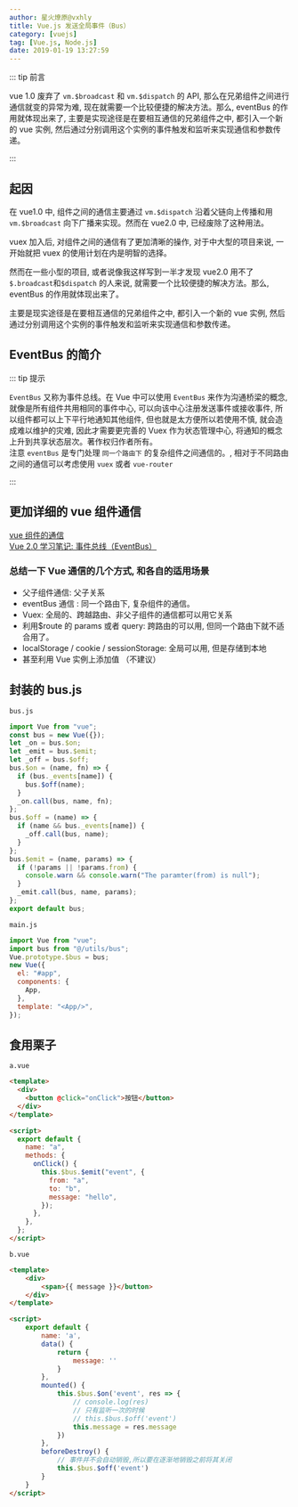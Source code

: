 ```yaml
---
author: 星火燎原@vxhly
title: Vue.js 发送全局事件（Bus）
category: [vuejs]
tag: [Vue.js, Node.js]
date: 2019-01-19 13:27:59
---
```


::: tip 前言

vue 1.0 废弃了 `vm.$broadcast` 和 `vm.$dispatch` 的 API, 那么在兄弟组件之间进行通信就变的异常为难, 现在就需要一个比较便捷的解决方法。那么, eventBus 的作用就体现出来了, 主要是实现途径是在要相互通信的兄弟组件之中, 都引入一个新的 vue 实例, 然后通过分别调用这个实例的事件触发和监听来实现通信和参数传递。

:::

<!-- more -->

## 起因

在 vue1.0 中, 组件之间的通信主要通过 `vm.$dispatch` 沿着父链向上传播和用 `vm.$broadcast` 向下广播来实现。然而在 vue2.0 中, 已经废除了这种用法。

vuex 加入后, 对组件之间的通信有了更加清晰的操作, 对于中大型的项目来说, 一开始就把 vuex 的使用计划在内是明智的选择。

然而在一些小型的项目, 或者说像我这样写到一半才发现 vue2.0 用不了`$.broadcast`和`$dispatch` 的人来说, 就需要一个比较便捷的解决方法。那么, eventBus 的作用就体现出来了。

主要是现实途径是在要相互通信的兄弟组件之中, 都引入一个新的 vue 实例, 然后通过分别调用这个实例的事件触发和监听来实现通信和参数传递。

## EventBus 的简介

::: tip 提示

`EventBus` 又称为事件总线。在 Vue 中可以使用 `EventBus` 来作为沟通桥梁的概念, 就像是所有组件共用相同的事件中心, 可以向该中心注册发送事件或接收事件, 所以组件都可以上下平行地通知其他组件, 但也就是太方便所以若使用不慎, 就会造成难以维护的灾难, 因此才需要更完善的 Vuex 作为状态管理中心, 将通知的概念上升到共享状态层次。著作权归作者所有。<br> 注意 `eventBus` 是专门处理 `同一个路由下` 的复杂组件之间通信的。, 相对于不同路由之间的通信可以考虑使用 `vuex` 或者 `vue-router`

:::

## 更加详细的 vue 组件通信

[vue 组件的通信](https://www.w3cplus.com/vue/component-communication.html)<br> [Vue 2.0 学习笔记: 事件总线（EventBus）](https://www.w3cplus.com/vue/event-bus.html)

### 总结一下 Vue 通信的几个方式, 和各自的适用场景

- 父子组件通信: 父子关系
- eventBus 通信 : 同一个路由下, 复杂组件的通信。
- Vuex: 全局的、跨越路由、非父子组件的通信都可以用它关系
- 利用$route 的 params 或者 query: 跨路由的可以用, 但同一个路由下就不适合用了。
- localStorage / cookie / sessionStorage: 全局可以用, 但是存储到本地
- 甚至利用 Vue 实例上添加值 （不建议）

## 封装的 bus.js

`bus.js`

```js
import Vue from "vue";
const bus = new Vue({});
let _on = bus.$on;
let _emit = bus.$emit;
let _off = bus.$off;
bus.$on = (name, fn) => {
  if (bus._events[name]) {
    bus.$off(name);
  }
  _on.call(bus, name, fn);
};
bus.$off = (name) => {
  if (name && bus._events[name]) {
    _off.call(bus, name);
  }
};
bus.$emit = (name, params) => {
  if (!params || !params.from) {
    console.warn && console.warn("The paramter(from) is null");
  }
  _emit.call(bus, name, params);
};
export default bus;
```

`main.js`

```js
import Vue from "vue";
import bus from "@/utils/bus";
Vue.prototype.$bus = bus;
new Vue({
  el: "#app",
  components: {
    App,
  },
  template: "<App/>",
});
```

## 食用栗子

`a.vue`

```html
<template>
  <div>
    <button @click="onClick">按钮</button>
  </div>
</template>

<script>
  export default {
    name: "a",
    methods: {
      onClick() {
        this.$bus.$emit("event", {
          from: "a",
          to: "b",
          message: "hello",
        });
      },
    },
  };
</script>
```

`b.vue`

```html
<template>
    <div>
        <span>{{ message }}</button>
    </div>
</template>

<script>
    export default {
        name: 'a',
        data() {
            return {
                message: ''
            }
        },
        mounted() {
            this.$bus.$on('event', res => {
                // console.log(res)
                // 只有监听一次的时候
                // this.$bus.$off('event')
                this.message = res.message
            })
        },
        beforeDestroy() {
            // 事件并不会自动销毁,所以要在逐渐地销毁之前将其关闭
            this.$bus.$off('event')
        }
    }
</script>
```
